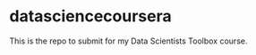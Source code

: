 datasciencecoursera
===================

This is the repo to submit for my Data Scientists Toolbox course.
